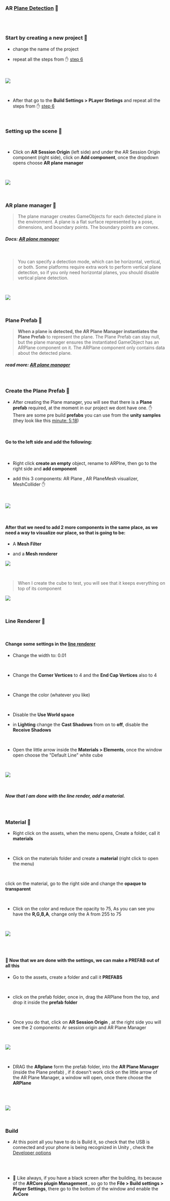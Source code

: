 ### AR [Plane Detection](https://youtu.be/uWWiYfPTUtU) 🥭

<br>
<br>

### Start by creating a new project 🌻

- change the name of the project

- repeat all the steps from ✋ [step 6](./6__AR-foundation.md)

<br>

[<img src="./read-img/create-a-project.gif"/>]()

<br>

- After that go to the **Build Settings > PLayer Stetings** and repeat all the steps from ✋ [step 6](./6__AR-foundation.md)

<br>

### Setting up the scene 🍭

<br>

- Click on **AR Session Origin** (left side) and under the AR Session Origin component (right side), click on **Add component**, once the dropdown opens choose **AR plane manager**

<br>

[<img src="./read-img/plane-manager.gif"/>]()

<br>

### AR plane manager 🍰

> The plane manager creates GameObjects for each detected plane in the environment. A plane is a flat surface represented by a pose, dimensions, and boundary points. The boundary points are convex.

##### Docs: [AR plane manager](https://docs.unity3d.com/Packages/com.unity.xr.arfoundation@4.0/manual/plane-manager.html)

<br>

> You can specify a detection mode, which can be horizontal, vertical, or both. Some platforms require extra work to perform vertical plane detection, so if you only need horizontal planes, you should disable vertical plane detection.

<br>

[<img src="./read-img/ar-plane-manager-detection-mode.png"/>]()

<br>

### Plane Prefab 🍰

> **When a plane is detected, the AR Plane Manager instantiates the Plane Prefab** to represent the plane. The Plane Prefab can stay null, but the plane manager ensures the instantiated GameObject has an ARPlane component on it. The ARPlane component only contains data about the detected plane.

##### read more: [AR plane manager](https://docs.unity3d.com/Packages/com.unity.xr.arfoundation@4.0/manual/plane-manager.html)

<br>

### Create the Plane Prefab 🍰

- After creating the Plane manager, you will see that there is a **Plane prefab** required, at the moment in our project we dont have one. ✋ There are some pre build **prefabs** you can use from the **unity samples** (they look like this [minute: 5:18](https://youtu.be/uWWiYfPTUtU?t=318))

<br>

#### Go to the left side and add the following:

<br>

- Right click **create an empty** object, rename to ARPlne, then go to the right side and **add component**

- add this 3 components: AR Plane , AR PlaneMesh visualizer, MeshCollider ✋

<br>

[<img src="./read-img/ARPlane_ARPlaneMesh_MeshCollider.gif"/>]()

<br>

#### After that we need to add 2 more components in the same place, as we need a way to visualize our place, so that is going to be:

- A **Mesh Filter**

- and a **Mesh renderer**

[<img src="./read-img/ar-default-plane1.png"/>]()

<br>

> When I create the cube to test, you will see that it keeps everything on top of its component

[<img src="./read-img/meshFilter__MeshRenderer.gif"/>]()

<br>

### Line Renderer :sunflower:

<br>

#### Change some settings in the <u>line renderer</u>

- Change the width to: 0.01

<br>

- Change the **Corner Vertices** to 4 and the **End Cap Vertices** also to 4

<br>

- Change the color (whatever you like)

<br>

- Disable the **Use World space**

- in **Lighting** change the **Cast Shadows** from on to **off**, disable the **Receive Shadows**

<br>

- Open the little arrow inside the **Materials > Elements**, once the window open choose the "Default Line" white cube

<br>

[<img src="./read-img/LineRenderer-settings.gif"/>]()

<br>

##### Now that I am done with the line render, add a material.

<br>

### Material :sunflower:

- Right click on the assets, when the menu opens, Create a folder, call it **materials**

<br>

- Click on the materials folder and create a **material** (right click to open the menu)

<br>

click on the material, go to the right side and change the **opaque to transparent**

<br>

- Click on the color and reduce the opacity to 75, As you can see you have the **R,G,B,A**, change only the A from 255 to 75

<br>

[<img src="./read-img/material-before-prefab.gif"/>]()

<br>
<br>

#### 🍭 Now that we are done with the settings, we can make a PREFAB out of all this

- Go to the assets, create a folder and call it **PREFABS**

<br>

- click on the prefab folder, once in, drag the ARPlane from the top, and drop it inside the **prefab folder**

<br>

- Once you do that, click on **AR Session Origin** , at the right side you will see the 2 components: Ar session origin and AR Plane Manager

<br>

[<img src="./read-img/prefab-ready.gif"/>]()

<br>

- DRAG the **ARplane** form the prefab folder, into the **AR Plane Manager** (inside the Plane prefab) , if it doesn't work click on the little arrow of the AR Plane Manager, a window will open, once there choose the **ARPlane**

<br>

<br>

[<img src="./read-img/prefab-ready2.gif"/>]()

<br>

### Build

- At this point all you have to do is Build it, so check that the USB is connected and your phone is being recognized in Unity , check the [Developer options](./6__AR-foundation.md)

<br>
<br>

- 🔴 Like always, if you have a black screen after the building, its because of the **ARCore plugin Management** , so go to the **File > Build settings > Player Settings**, there go to the bottom of the window and enable the **ArCore**
